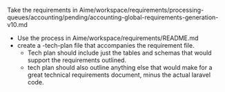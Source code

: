 Take the requirements in Aime/workspace/requirements/processing-queues/accounting/pending/accounting-global-requirements-generation-v10.md
- Use the process in Aime/workspace/requirements/README.md
- create a -tech-plan file that accompanies the requirement file.
  - Tech plan should include just the tables and schemas that would support the requirements outlined.
  - tech plan should also outline anything else that would make for a great technical requirements document, minus the actual laravel code.